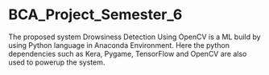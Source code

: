 # BCA_Project_Semester_6
The proposed system Drowsiness Detection Using OpenCV is a ML build by using Python language in Anaconda Environment. Here the python dependencies such as Kera, Pygame, TensorFlow and OpenCV are also used to powerup the system.

